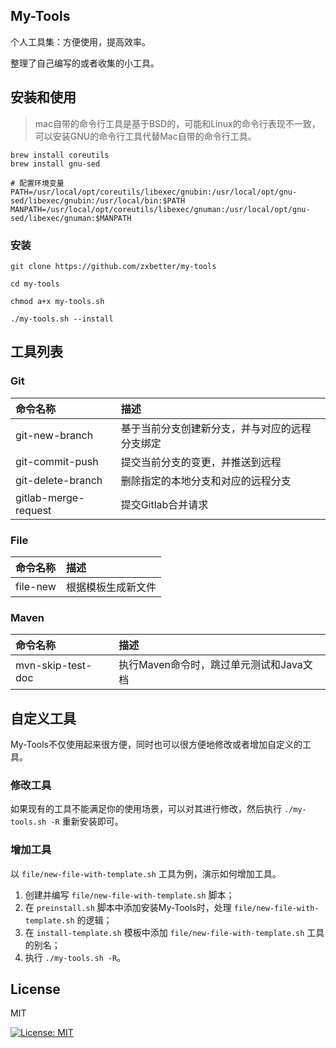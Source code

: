 ## My-Tools

个人工具集：方便使用，提高效率。

整理了自己编写的或者收集的小工具。

## 安装和使用

> mac自带的命令行工具是基于BSD的，可能和Linux的命令行表现不一致，可以安装GNU的命令行工具代替Mac自带的命令行工具。

```shell
brew install coreutils
brew install gnu-sed

# 配置环境变量
PATH=/usr/local/opt/coreutils/libexec/gnubin:/usr/local/opt/gnu-sed/libexec/gnubin:/usr/local/bin:$PATH
MANPATH=/usr/local/opt/coreutils/libexec/gnuman:/usr/local/opt/gnu-sed/libexec/gnuman:$MANPATH
```

### 安装

```shell
git clone https://github.com/zxbetter/my-tools

cd my-tools

chmod a+x my-tools.sh

./my-tools.sh --install
```

## 工具列表

### Git

| 命令名称              | 描述                                     |
| :------------------- | :--------------------------------------- |
| git-new-branch       | 基于当前分支创建新分支，并与对应的远程分支绑定   |
| git-commit-push      | 提交当前分支的变更，并推送到远程               |
| git-delete-branch    | 删除指定的本地分支和对应的远程分支             |
| gitlab-merge-request | 提交Gitlab合并请求                         |

### File

| 命令名称   | 描述            |
| :------- | :-------------- |
| file-new | 根据模板生成新文件 |

### Maven

| 命令名称           | 描述                                     |
| :------           | :--------------------------------------- |
| mvn-skip-test-doc | 执行Maven命令时，跳过单元测试和Java文档      |

## 自定义工具

My-Tools不仅使用起来很方便，同时也可以很方便地修改或者增加自定义的工具。

### 修改工具

如果现有的工具不能满足你的使用场景，可以对其进行修改，然后执行 `./my-tools.sh -R` 重新安装即可。

### 增加工具

以 `file/new-file-with-template.sh` 工具为例，演示如何增加工具。

1. 创建并编写 `file/new-file-with-template.sh` 脚本；
2. 在 `preinstall.sh` 脚本中添加安装My-Tools时，处理 `file/new-file-with-template.sh` 的逻辑；
3. 在 `install-template.sh` 模板中添加 `file/new-file-with-template.sh` 工具的别名；
4. 执行 `./my-tools.sh -R`。

## License

MIT

[![License: MIT](https://img.shields.io/badge/License-MIT-yellow.svg)](https://opensource.org/licenses/MIT)
